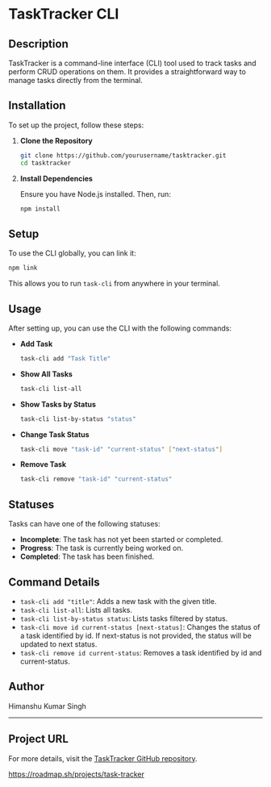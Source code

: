 # TaskTracker CLI

## Description

TaskTracker is a command-line interface (CLI) tool used to track tasks and perform CRUD operations on them. It provides a straightforward way to manage tasks directly from the terminal.

## Installation

To set up the project, follow these steps:

1. **Clone the Repository**

   ```bash
   git clone https://github.com/yourusername/tasktracker.git
   cd tasktracker
   ```

2. **Install Dependencies**

   Ensure you have Node.js installed. Then, run:

   ```bash
   npm install
   ```

## Setup

To use the CLI globally, you can link it:

```bash
npm link
```

This allows you to run `task-cli` from anywhere in your terminal.

## Usage

After setting up, you can use the CLI with the following commands:

- **Add Task**

  ```bash
  task-cli add "Task Title"
  ```

- **Show All Tasks**

  ```bash
  task-cli list-all
  ```

- **Show Tasks by Status**

  ```bash
  task-cli list-by-status "status"
  ```

- **Change Task Status**

  ```bash
  task-cli move "task-id" "current-status" ["next-status"]
  ```

- **Remove Task**

  ```bash
  task-cli remove "task-id" "current-status"
  ```

## Statuses

Tasks can have one of the following statuses:

- **Incomplete**: The task has not yet been started or completed.
- **Progress**: The task is currently being worked on.
- **Completed**: The task has been finished.

## Command Details

- `task-cli add "title"`: Adds a new task with the given title.
- `task-cli list-all`: Lists all tasks.
- `task-cli list-by-status status`: Lists tasks filtered by status.
- `task-cli move id current-status [next-status]`: Changes the status of a task identified by id. If next-status is not provided, the status will be updated to next status.
- `task-cli remove id current-status`: Removes a task identified by id and current-status.



## Author

Himanshu Kumar Singh

---

## Project URL

For more details, visit the [TaskTracker GitHub repository](https://github.com/HKS07/Task-Tracker).

https://roadmap.sh/projects/task-tracker

